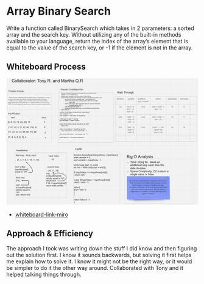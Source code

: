 # Array Binary Search

Write a function called BinarySearch which takes in 2 parameters: a sorted array and the search key. Without utilizing any of the built-in methods available to your language, return the index of the array’s element that is equal to the value of the search key, or -1 if the element is not in the array.


## Whiteboard Process

![Array-Binary-Search](../assets/Binary-Search.png)

- [whiteboard-link-miro](https://miro.com/app/board/uXjVOlUpZrI=/?share_link_id=865131138273)

## Approach & Efficiency

The approach I took was writing down the stuff I did know and then figuring out the solution first. I know it sounds backwards, but solving it first helps me explain how to solve it. I know it might not be the right way, or it would be simpler to do it the other way around. Collaborated with Tony and it helped talking things through.
